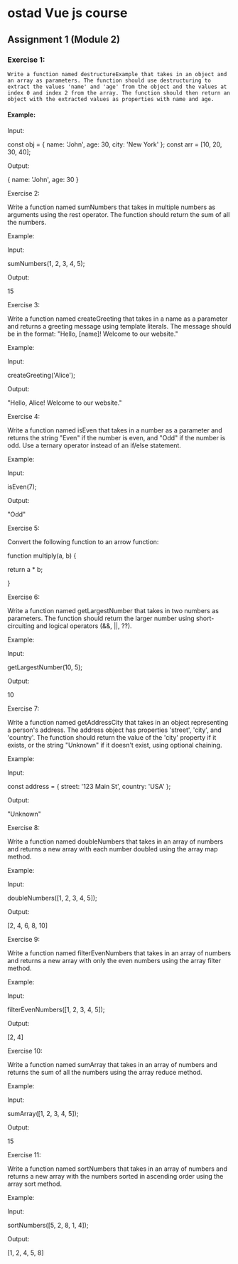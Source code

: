 # ostad Vue js course 
## Assignment 1 (Module 2)

### Exercise 1:

`
Write a function named destructureExample that takes in an object and an array as parameters. The function should use destructuring to extract the values 'name' and 'age' from the object and the values at index 0 and index 2 from the array. The function should then return an object with the extracted values as properties with name and age.
`

#### Example:

Input:

const obj = { name: 'John', age: 30, city: 'New York' };
const arr = [10, 20, 30, 40];

Output:

{ name: 'John', age: 30 }


 


Exercise 2:


Write a function named sumNumbers that takes in multiple numbers as arguments using the rest operator. The function should return the sum of all the numbers.


 


Example:


Input:


sumNumbers(1, 2, 3, 4, 5);


 


Output:


15







Exercise 3:


 Write a function named createGreeting that takes in a name as a parameter and returns a greeting message using template literals. The message should be in the format: "Hello, [name]! Welcome to our website."


 


Example:


Input:


createGreeting('Alice');


 


Output:


"Hello, Alice! Welcome to our website."


 


Exercise 4: 


Write a function named isEven that takes in a number as a parameter and returns the string "Even" if the number is even, and "Odd" if the number is odd. Use a ternary operator instead of an if/else statement.


 


Example:


Input:


isEven(7);


 


Output:


"Odd"


 


Exercise 5: 


Convert the following function to an arrow function:


 


function multiply(a, b) {


  return a * b;


}


 


Exercise 6: 


Write a function named getLargestNumber that takes in two numbers as parameters. The function should return the larger number using short-circuiting and logical operators (&&, ||, ??).


 


Example:


Input:


getLargestNumber(10, 5);


 


Output:


10


 


Exercise 7: 


Write a function named getAddressCity that takes in an object representing a person's address. The address object has properties 'street', 'city', and 'country'. The function should return the value of the 'city' property if it exists, or the string "Unknown" if it doesn't exist, using optional chaining.


 


Example:


Input:


const address = { street: '123 Main St', country: 'USA' };


 


Output:


"Unknown"


 


Exercise 8: 


Write a function named doubleNumbers that takes in an array of numbers and returns a new array with each number doubled using the array map method.


 


Example:


Input:


doubleNumbers([1, 2, 3, 4, 5]);


 


Output:


[2, 4, 6, 8, 10]


 


Exercise 9: 


Write a function named filterEvenNumbers that takes in an array of numbers and returns a new array with only the even numbers using the array filter method.


 


Example:


Input:


filterEvenNumbers([1, 2, 3, 4, 5]);


 


Output:


[2, 4]


 


Exercise 10: 


Write a function named sumArray that takes in an array of numbers and returns the sum of all the numbers using the array reduce method.


 


Example:


Input:


sumArray([1, 2, 3, 4, 5]);


 


Output:


15


 


Exercise 11: 


Write a function named sortNumbers that takes in an array of numbers and returns a new array with the numbers sorted in ascending order using the array sort method.


 


Example:


Input:


sortNumbers([5, 2, 8, 1, 4]);


 


Output:


[1, 2, 4, 5, 8]
